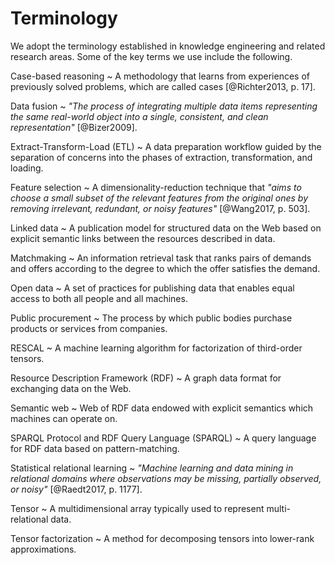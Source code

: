 # Terminology

<!-- použitá terminologie -->

We adopt the terminology established in knowledge engineering and related research areas.
Some of the key terms we use include the following.

Case-based reasoning
~ A methodology that learns from experiences of previously solved problems, which are called cases [@Richter2013, p. 17].

Data fusion
~ *"The process of integrating multiple data items representing the same real-world object into a single, consistent, and clean representation"* [@Bizer2009].

Extract-Transform-Load (ETL)
~ A data preparation workflow guided by the separation of concerns into the phases of extraction, transformation, and loading. 

<!-- Feature construction -->

Feature selection
~ A dimensionality-reduction technique that *"aims to choose a small subset of the relevant features from the original ones by removing irrelevant, redundant, or noisy features"* [@Wang2017, p. 503].

Linked data
~ A publication model for structured data on the Web based on explicit semantic links between the resources described in data.

Matchmaking
~ An information retrieval task that ranks pairs of demands and offers according to the degree to which the offer satisfies the demand.

Open data
~ A set of practices for publishing data that enables equal access to both all people and all machines.

Public procurement
~ The process by which public bodies purchase products or services from companies.

RESCAL
~ A machine learning algorithm for factorization of third-order tensors.

Resource Description Framework (RDF)
~ A graph data format for exchanging data on the Web.

Semantic web
~ Web of RDF data endowed with explicit semantics which machines can operate on.

SPARQL Protocol and RDF Query Language (SPARQL)
~ A query language for RDF data based on pattern-matching.

Statistical relational learning
~ *"Machine learning and data mining in relational domains where observations may be missing, partially observed, or noisy"* [@Raedt2017, p. 1177].

Tensor
~ A multidimensional array typically used to represent multi-relational data.

Tensor factorization
~ A method for decomposing tensors into lower-rank approximations.
